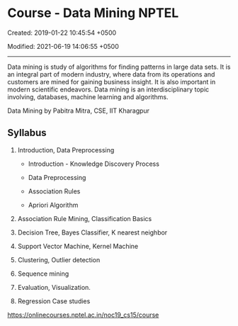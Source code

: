 # Course - Data Mining NPTEL

Created: 2019-01-22 10:45:54 +0500

Modified: 2021-06-19 14:06:55 +0500

---

Data mining is study of algorithms for finding patterns in large data sets. It is an integral part of modern industry, where data from its operations and customers are mined for gaining business insight. It is also important in modern scientific endeavors. Data mining is an interdisciplinary topic involving, databases, machine learning and algorithms.

Data Mining by Pabitra Mitra, CSE, IIT Kharagpur

## Syllabus

1. Introduction, Data Preprocessing

   - Introduction - Knowledge Discovery Process

   - Data Preprocessing

   - Association Rules

   - Apriori Algorithm

2. Association Rule Mining, Classification Basics

3. Decision Tree, Bayes Classifier, K nearest neighbor

4. Support Vector Machine, Kernel Machine

5. Clustering, Outlier detection

6. Sequence mining

7. Evaluation, Visualization.

8. Regression Case studies

<https://onlinecourses.nptel.ac.in/noc19_cs15/course>
